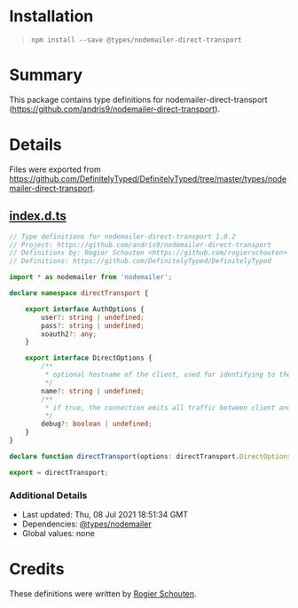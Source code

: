 # Installation
> `npm install --save @types/nodemailer-direct-transport`

# Summary
This package contains type definitions for nodemailer-direct-transport (https://github.com/andris9/nodemailer-direct-transport).

# Details
Files were exported from https://github.com/DefinitelyTyped/DefinitelyTyped/tree/master/types/nodemailer-direct-transport.
## [index.d.ts](https://github.com/DefinitelyTyped/DefinitelyTyped/tree/master/types/nodemailer-direct-transport/index.d.ts)
````ts
// Type definitions for nodemailer-direct-transport 1.0.2
// Project: https://github.com/andris9/nodemailer-direct-transport
// Definitions by: Rogier Schouten <https://github.com/rogierschouten>
// Definitions: https://github.com/DefinitelyTyped/DefinitelyTyped

import * as nodemailer from 'nodemailer';

declare namespace directTransport {

    export interface AuthOptions {
        user?: string | undefined;
        pass?: string | undefined;
        xoauth2?: any;
    }

    export interface DirectOptions {
        /**
         * optional hostname of the client, used for identifying to the server
         */
        name?: string | undefined;
        /**
         * if true, the connection emits all traffic between client and server as 'log' events
         */
        debug?: boolean | undefined;
    }
}

declare function directTransport(options: directTransport.DirectOptions): nodemailer.Transport;

export = directTransport;

````

### Additional Details
 * Last updated: Thu, 08 Jul 2021 18:51:34 GMT
 * Dependencies: [@types/nodemailer](https://npmjs.com/package/@types/nodemailer)
 * Global values: none

# Credits
These definitions were written by [Rogier Schouten](https://github.com/rogierschouten).

